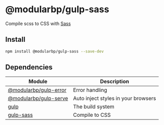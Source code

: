 # @modularbp/gulp-sass
Compile scss to CSS with [Sass]

[Sass]: https://github.com/sass/libsass

## Install
```sh
npm install @modularbp/gulp-sass --save-dev
```

## Dependencies
| Module | Description |
| ------ | ----------- |
| [@modularbp/gulp-error] | Error handling |
| [@modularbp/gulp-serve] | Auto inject styles in your browsers |
| [gulp] | The build system |
| [gulp-sass] | Compile to CSS |

[@modularbp/gulp-error]: https://github.com/modularbp/modular-gulp/tree/master/modules/gulp-error
[@modularbp/gulp-serve]: https://github.com/modularbp/modular-gulp/tree/master/modules/gulp-serve
[gulp]: https://github.com/gulpjs/gulp
[gulp-sass]: https://github.com/dlmanning/gulp-sass
